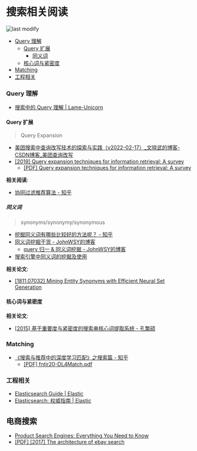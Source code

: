 搜索相关阅读
===
<!--START_SECTION:badge-->

![last modify](https://img.shields.io/static/v1?label=last%20modify&message=2022-12-12%2023%3A31%3A00&color=yellowgreen&style=flat-square)

<!--END_SECTION:badge-->
<!--info
top: false
hidden: false
-->

<!-- TOC -->
- [Query 理解](#query-理解)
    - [Query 扩展](#query-扩展)
        - [同义词](#同义词)
    - [核心词与紧密度](#核心词与紧密度)
- [Matching](#matching)
- [工程相关](#工程相关)
<!-- TOC -->

### Query 理解
- [搜索中的 Query 理解 | Lame-Unicorn](http://www.lameunicorn.cn/2022/02/26/%E6%90%9C%E7%B4%A2%E4%B8%AD%E7%9A%84Query%E5%88%86%E6%9E%90/)

#### Query 扩展
> Query Expansion
- [美团搜索中查询改写技术的探索与实践（v2022-02-17）_文晓武的博客-CSDN博客_美团查询改写](https://wenxiaowu.blog.csdn.net/article/details/123911946)
- [[2019] Query expansion techniques for information retrieval: A survey](https://arxiv.org/abs/1708.00247)
    - [[PDF] Query expansion techniques for information retrieval: A survey](https://sci-hub.et-fine.com/10.1016/j.ipm.2019.05.009)

**相关阅读**:
- [协同过滤推荐算法 - 知乎](https://zhuanlan.zhihu.com/p/80069337)

##### 同义词
> synonyms/synonymy/synonymous
- [挖掘同义词有哪些比较好的方法呢？ - 知乎](https://www.zhihu.com/question/40777785/answer/226765870)
- [同义词挖掘干货 - JohnWSY的博客](https://blog.csdn.net/tudouxiaozi/article/details/113350646)
    - [query 归一 & 同义词挖掘 - JohnWSY的博客](https://blog.csdn.net/tudouxiaozi/article/details/113351665)
- [搜索引擎中同义词的挖掘及使用](http://www.mamicode.com/info-detail-2486542.html)


**相关论文**:
- [[1811.07032] Mining Entity Synonyms with Efficient Neural Set Generation](https://arxiv.org/abs/1811.07032)


#### 核心词与紧密度

**相关论文**:
- [[2015] 基于重要度与紧密度的搜索串核心词提取系统 - 孔繁硕](https://xueshu.baidu.com/usercenter/paper/show?paperid=c29e2ce580198b41b217f039126f5e63&site=xueshu_se)


### Matching
- [《搜索与推荐中的深度学习匹配》之搜索篇 - 知乎](https://zhuanlan.zhihu.com/p/38296950)
    - [[PDF] fntir20-DL4Match.pdf](http://staff.ustc.edu.cn/~hexn/papers/fntir20-DL4Match.pdf)

### 工程相关
- [Elasticsearch Guide | Elastic](https://www.elastic.co/guide/en/elasticsearch/reference/current/index.html)
- [Elasticsearch: 权威指南 | Elastic](https://www.elastic.co/guide/cn/elasticsearch/guide/current/index.html)


## 电商搜索
- [Product Search Engines: Everything You Need to Know](https://stamped.io/resources/product-search-engines-ecommerce)
- [[PDF] [2017] The architecture of ebay search](http://www.cs.otago.ac.nz/homepages/andrew/papers/2017-8.pdf)
